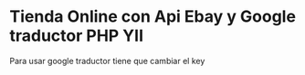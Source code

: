 Tienda Online con Api Ebay y Google traductor PHP YII 
============================

Para usar google traductor tiene que cambiar el key
